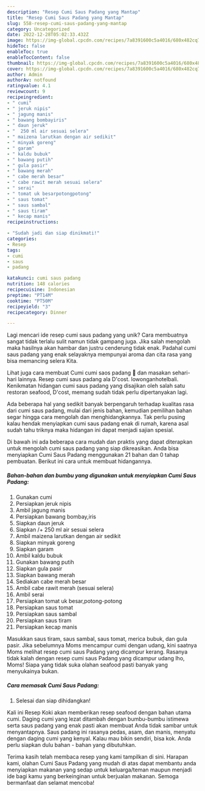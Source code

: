 ```yaml
---
description: "Resep Cumi Saus Padang yang Mantap"
title: "Resep Cumi Saus Padang yang Mantap"
slug: 558-resep-cumi-saus-padang-yang-mantap
category: Uncategorized
date: 2022-12-28T05:02:33.432Z
image: https://img-global.cpcdn.com/recipes/7a8391600c5a4016/680x482cq70/cumi-saus-padang-foto-resep-utama.jpg
hideToc: false
enableToc: true
enableTocContent: false
thumbnail: https://img-global.cpcdn.com/recipes/7a8391600c5a4016/680x482cq70/cumi-saus-padang-foto-resep-utama.jpg
cover: https://img-global.cpcdn.com/recipes/7a8391600c5a4016/680x482cq70/cumi-saus-padang-foto-resep-utama.jpg
author: Admin
authorAv: notfound
ratingvalue: 4.1
reviewcount: 9
recipeingredient:
- " cumi"
- " jeruk nipis"
- " jagung manis"
- " bawang bombayiris"
- " daun jeruk"
- "  250 ml air sesuai selera"
- " maizena larutkan dengan air sedikit"
- " minyak goreng"
- " garam"
- " kaldu bubuk"
- " bawang putih"
- " gula pasir"
- " bawang merah"
- " cabe merah besar"
- " cabe rawit merah sesuai selera"
- " serai"
- " tomat uk besarpotongpotong"
- " saus tomat"
- " saus sambal"
- " saus tiram"
- " kecap manis"
recipeinstructions:

- "Sudah jadi dan siap dinikmati!"
categories:
- Resep
tags:
- cumi
- saus
- padang

katakunci: cumi saus padang 
nutrition: 148 calories
recipecuisine: Indonesian
preptime: "PT14M"
cooktime: "PT50M"
recipeyield: "3"
recipecategory: Dinner

---
```





Lagi mencari ide resep cumi saus padang yang unik? Cara membuatnya sangat tidak terlalu sulit namun tidak gampang juga. Jika salah mengolah maka hasilnya akan hambar dan justru cenderung tidak enak. Padahal cumi saus padang yang enak selayaknya mempunyai aroma dan cita rasa yang bisa memancing selera Kita.





Lihat juga cara membuat Cumi cumi saos padang 🦑 dan masakan sehari-hari lainnya. Resep cumi saus padang ala D&#39;cost. lowonganhotelbali. Kenikmatan hidangan cumi saus padang yang disajikan oleh salah satu restoran seafood, D&#39;cost, memang sudah tidak perlu dipertanyakan lagi.

Ada beberapa hal yang sedikit banyak berpengaruh terhadap kualitas rasa dari cumi saus padang, mulai dari jenis bahan, kemudian pemilihan bahan segar hingga cara mengolah dan menghidangkannya. Tak perlu pusing kalau hendak menyiapkan cumi saus padang enak di rumah, karena asal sudah tahu triknya maka hidangan ini dapat menjadi sajian spesial.






Di bawah ini ada beberapa cara mudah dan praktis yang dapat diterapkan untuk mengolah cumi saus padang yang siap dikreasikan. Anda bisa menyiapkan Cumi Saus Padang menggunakan 21 bahan dan 0 tahap pembuatan. Berikut ini cara untuk membuat hidangannya.

<!--inarticleads1-->

##### Bahan-bahan dan bumbu yang digunakan untuk menyiapkan Cumi Saus Padang:

1. Gunakan  cumi
1. Persiapkan  jeruk nipis
1. Ambil  jagung manis
1. Persiapkan  bawang bombay,iris
1. Siapkan  daun jeruk
1. Siapkan  /+ 250 ml air sesuai selera
1. Ambil  maizena larutkan dengan air sedikit
1. Siapkan  minyak goreng
1. Siapkan  garam
1. Ambil  kaldu bubuk
1. Gunakan  bawang putih
1. Siapkan  gula pasir
1. Siapkan  bawang merah
1. Sediakan  cabe merah besar
1. Ambil  cabe rawit merah (sesuai selera)
1. Ambil  serai
1. Persiapkan  tomat uk besar,potong-potong
1. Persiapkan  saus tomat
1. Persiapkan  saus sambal
1. Persiapkan  saus tiram
1. Persiapkan  kecap manis


Masukkan saus tiram, saus sambal, saus tomat, merica bubuk, dan gula pasir. Jika sebelumnya Moms mencampur cumi dengan udang, kini saatnya Moms melihat resep cumi saus Padang yang dicampur kerang. Rasanya tidak kalah dengan resep cumi saus Padang yang dicampur udang lho, Moms! Siapa yang tidak suka olahan seafood pasti banyak yang menyukainya bukan. 

<!--inarticleads2-->

##### Cara memasak Cumi Saus Padang:


1. Selesai dan siap dihidangkan!

Kali ini Resep Koki akan memberikan resep seafood dengan bahan utama cumi. Daging cumi yang lezat ditambah dengan bumbu-bumbu istimewa serta saus padang yang enak pasti akan membuat Anda tidak sambar untuk menyantapnya. Saus padang ini rasanya pedas, asam, dan manis, menyatu dengan daging cumi yang kenyal. Kalau mau bikin sendiri, bisa kok. Anda perlu siapkan dulu bahan - bahan yang dibutuhkan. 

Terima kasih telah membaca resep yang kami tampilkan di sini. Harapan kami, olahan Cumi Saus Padang yang mudah di atas dapat membantu anda menyiapkan makanan yang sedap untuk keluarga/teman maupun menjadi ide bagi kamu yang berkeinginan untuk berjualan makanan. Semoga bermanfaat dan selamat mencoba!
